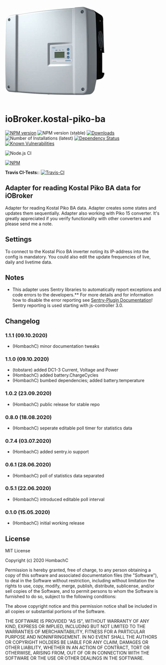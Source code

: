 ![Logo](admin/picoba.png)
# ioBroker.kostal-piko-ba

[![NPM version](http://img.shields.io/npm/v/iobroker.kostal-piko-ba.svg)](https://www.npmjs.com/package/iobroker.kostal-piko-ba)
![NPM version (stable)](http://ioBroker.live/badges/kostal-piko-ba-stable.svg)
[![Downloads](https://img.shields.io/npm/dm/iobroker.kostal-piko-ba.svg)](https://www.npmjs.com/package/iobroker.kostal-piko-ba)
![Number of Installations (latest)](http://ioBroker.live/badges/kostal-piko-ba-installed.svg)
[![Dependency Status](https://img.shields.io/david/hombach/ioBroker.kostal-piko-ba.svg)](https://david-dm.org/hombach/ioBroker.kostal-piko-ba)
[![Known Vulnerabilities](https://snyk.io/test/github/hombach/ioBroker.kostal-piko-ba/badge.svg)](https://snyk.io/test/github/hombach/ioBroker.kostal-piko-ba)

![Node.js CI](https://github.com/hombach/ioBroker.kostal-piko-ba/workflows/Node.js%20CI/badge.svg)

[![NPM](https://nodei.co/npm/iobroker.kostal-piko-ba.png?downloads=true)](https://nodei.co/npm/iobroker.kostal-piko-ba/)

**Travis CI-Tests:**: [![Travis-CI](http://img.shields.io/travis/hombach/ioBroker.kostal-piko-ba/master.svg)](https://travis-ci.org/hombach/ioBroker.kostal-piko-ba)

## Adapter for reading Kostal Piko BA data for iOBroker
Adapter for reading Kostal Piko BA data. Adapter creates some states and updates them sequentially.
Adapter also working with Piko 15 converter. 
It's greatly appreciated if you verify functionality with other converters and please send me a note.

## Settings
To connect to the Kostal Pico BA inverter noting its IP-address into the config is mandatory.
You could also edit the update frequencies of live, daily and livetime data.

## Notes
* This adapter uses Sentry libraries to automatically report exceptions and code errors to the developers.** For more details and for information how to disable the error reporting see [Sentry-Plugin Documentation](https://github.com/ioBroker/plugin-sentry#plugin-sentry)! Sentry reporting is used starting with js-controller 3.0.

## Changelog
### 1.1.1 (09.10.2020)
* (HombachC) minor documentation tweaks

### 1.1.0 (09.10.2020)
* (tobstare) added DC1-3 Current, Voltage and Power
* (HombachC) added battery.ChargeCycles
* (HombachC) bumbed dependencies; added battery.temperature

### 1.0.2 (23.09.2020)
* (HombachC) public release for stable repo

### 0.8.0 (18.08.2020)
* (HombachC) seperate editable poll timer for statistics data

### 0.7.4 (03.07.2020)
* (HombachC) added sentry.io support

### 0.6.1 (28.06.2020)
* (HombachC) poll of statistics data separated

### 0.5.1 (22.06.2020)
* (HombachC) introduced editable poll interval 

### 0.1.0 (15.05.2020)
* (HombachC) initial working release

## License
MIT License

Copyright (c) 2020 HombachC

Permission is hereby granted, free of charge, to any person obtaining a copy
of this software and associated documentation files (the "Software"), to deal
in the Software without restriction, including without limitation the rights
to use, copy, modify, merge, publish, distribute, sublicense, and/or sell
copies of the Software, and to permit persons to whom the Software is
furnished to do so, subject to the following conditions:

The above copyright notice and this permission notice shall be included in all
copies or substantial portions of the Software.

THE SOFTWARE IS PROVIDED "AS IS", WITHOUT WARRANTY OF ANY KIND, EXPRESS OR
IMPLIED, INCLUDING BUT NOT LIMITED TO THE WARRANTIES OF MERCHANTABILITY,
FITNESS FOR A PARTICULAR PURPOSE AND NONINFRINGEMENT. IN NO EVENT SHALL THE
AUTHORS OR COPYRIGHT HOLDERS BE LIABLE FOR ANY CLAIM, DAMAGES OR OTHER
LIABILITY, WHETHER IN AN ACTION OF CONTRACT, TORT OR OTHERWISE, ARISING FROM,
OUT OF OR IN CONNECTION WITH THE SOFTWARE OR THE USE OR OTHER DEALINGS IN THE
SOFTWARE.
